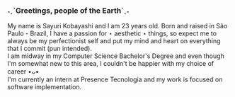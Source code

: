 ### ˗ˏˋGreetings, people of the Earth´ˎ˗

  My name is Sayuri Kobayashi and I am 23 years old. Born and raised in São Paulo - Brazil, I have a passion for ⋆ aesthetic ⋆ things, so expect me to always be my perfectionist self and put my mind and heart on everything that I commit (pun intended). <br>
  I am midway in my Computer Science Bachelor's Degree and even though I'm somewhat new to this area, I couldn't be happier with my choice of career •ᴗ• <br>
  I'm currently an intern at Presence Tecnologia and my work is focused on software implementation.  <br>


<!--
**sayxkt/sayxkt** is a ✨ _special_ ✨ repository because its `README.md` (this file) appears on your GitHub profile.

Here are some ideas to get you started:

- 🔭 I’m currently working on ...
- 🌱 I’m currently learning ...
- 👯 I’m looking to collaborate on ...
- 🤔 I’m looking for help with ...
- 💬 Ask me about ...
- 📫 How to reach me: ...
- 😄 Pronouns: ...
- ⚡ Fun fact: ...
-->
